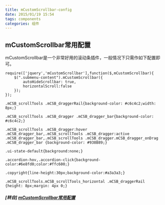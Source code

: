 ```yaml
---
title: mCustomScrollbar-config
date: 2015/01/19 15:54
tags: components
categories: 组件
---
```


## mCustomScrollbar常用配置

mCustomScrollbar是一个非常好用的滚动条插件，一般情况下只需作如下配置即可。  

```
require(['jquery','mCustomScrollbar'],function($,mCustomScrollbar){
    $(".submenu-content").mCustomScrollbar({
        autoHideScrollbar: true,
        horizontalScroll:false
    });
});
```
 <!-- more -->
```
.mCSB_scrollTools .mCSB_draggerRail{background-color: #c6c4c2;width: 8px;}

.mCSB_scrollTools .mCSB_dragger .mCSB_dragger_bar{background-color: #c6c4c2;}

.mCSB_scrollTools .mCSB_dragger:hover .mCSB_dragger_bar,.mCSB_scrollTools .mCSB_dragger:active .mCSB_dragger_bar,.mCSB_scrollTools .mCSB_dragger.mCSB_dragger_onDrag .mCSB_dragger_bar {background-color: #938B89;}

.ui-state-default{background:none;}

.accordion-hov,.accordion-click{background-color:#6e8fd0;color:#ffc600;}

.copyright{line-height:30px;background-color:#a3a3a3;}

.mCSB_scrollTools.mCSB_scrollTools_horizontal .mCSB_draggerRail {height: 8px;margin: 4px 0;}
```

##### [转自] [mCustomScrollbar常用配置](https://my.oschina.net/luweiweiwei/blog/369341)